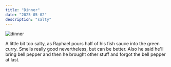 ```yaml
---
title: "Dinner"
date: "2025-05-02"
description: "salty"
---
```


![dinner](/content/blogs/images/dinner-02feb25.png)

A little bit too salty, as Raphael pours half of his fish sauce into the green curry. Smells really good nevertheless, but can be better. Also he said he'll bring bell pepper and then he brought other stuff and forgot the bell pepper at last.
